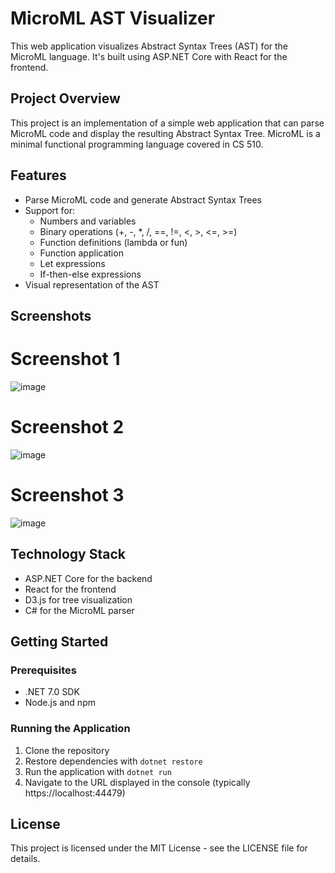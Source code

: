 # MicroML AST Visualizer

This web application visualizes Abstract Syntax Trees (AST) for the MicroML language. It's built using ASP.NET Core with React for the frontend.

## Project Overview

This project is an implementation of a simple web application that can parse MicroML code and display the resulting Abstract Syntax Tree. MicroML is a minimal functional programming language covered in CS 510.

## Features

- Parse MicroML code and generate Abstract Syntax Trees
- Support for:
  - Numbers and variables
  - Binary operations (+, -, *, /, ==, !=, <, >, <=, >=)
  - Function definitions (lambda or fun)
  - Function application
  - Let expressions
  - If-then-else expressions
- Visual representation of the AST

## Screenshots

# Screenshot 1
![image](https://github.com/user-attachments/assets/181b2d0c-77b0-453e-938e-3818ce134d7c)

# Screenshot 2
![image](https://github.com/user-attachments/assets/7c1f324b-5129-4333-8b9c-bf6b78884111)

# Screenshot 3
![image](https://github.com/user-attachments/assets/532316f9-e188-4939-a296-275cf7cfbe71)



## Technology Stack

- ASP.NET Core for the backend
- React for the frontend
- D3.js for tree visualization
- C# for the MicroML parser

## Getting Started

### Prerequisites

- .NET 7.0 SDK
- Node.js and npm

### Running the Application

1. Clone the repository
2. Restore dependencies with `dotnet restore`
3. Run the application with `dotnet run`
4. Navigate to the URL displayed in the console (typically https://localhost:44479)

## License

This project is licensed under the MIT License - see the LICENSE file for details.
